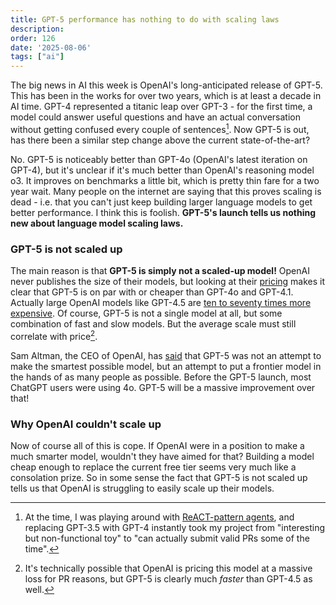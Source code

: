 ```yaml
---
title: GPT-5 performance has nothing to do with scaling laws
description: 
order: 126
date: '2025-08-06'
tags: ["ai"]
---
```


The big news in AI this week is OpenAI's long-anticipated release of GPT-5. This has been in the works for over two years, which is at least a decade in AI time. GPT-4 represented a titanic leap over GPT-3 - for the first time, a model could answer useful questions and have an actual conversation without getting confused every couple of sentences[^1]. Now GPT-5 is out, has there been a similar step change above the current state-of-the-art?

No. GPT-5 is noticeably better than GPT-4o (OpenAI's latest iteration on GPT-4), but it's unclear if it's much better than OpenAI's reasoning model o3. It improves on benchmarks a little bit, which is pretty thin fare for a two year wait. Many people on the internet are saying that this proves scaling is dead - i.e. that you can't just keep building larger language models to get better performance. I think this is foolish. **GPT-5's launch tells us nothing new about language model scaling laws.**

### GPT-5 is not scaled up

The main reason is that **GPT-5 is simply not a scaled-up model!** OpenAI never publishes the size of their models, but looking at their [pricing](https://platform.openai.com/docs/pricing) makes it clear that GPT-5 is on par with or cheaper than GPT-4o and GPT-4.1. Actually large OpenAI models like GPT-4.5 are [ten to seventy times more expensive](https://www.reddit.com/r/OpenAI/comments/1izpgct/gpt45_has_an_api_price_of_751m_input_and_1501m/). Of course, GPT-5 is not a single model at all, but some combination of fast and slow models. But the average scale must still correlate with price[^2].

Sam Altman, the CEO of OpenAI, has [said](https://x.com/sama/status/1953551377873117369) that GPT-5 was not an attempt to make the smartest possible model, but an attempt to put a frontier model in the hands of as many people as possible. Before the GPT-5 launch, most ChatGPT users were using 4o. GPT-5 will be a massive improvement over that!

### Why OpenAI couldn't scale up

Now of course all of this is cope. If OpenAI were in a position to make a much smarter model, wouldn't they have aimed for that? Building a model cheap enough to replace the current free tier seems very much like a consolation prize. So in some sense the fact that GPT-5 is not scaled up tells us that OpenAI is struggling to easily scale up their models.

[^1]: At the time, I was playing around with [ReACT-pattern agents](/llm-driven-agents), and replacing GPT-3.5 with GPT-4 instantly took my project from "interesting but non-functional toy" to "can actually submit valid PRs some of the time".

[^2]: It's technically possible that OpenAI is pricing this model at a massive loss for PR reasons, but GPT-5 is clearly much _faster_ than GPT-4.5 as well.